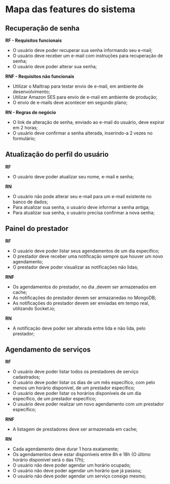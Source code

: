 # Mapa das features do sistema

## Recuperação de senha

**RF - Requisitos funcionais**

- O usuário deve poder recuperar sua senha informando seu e-mail;
- O usuário deve receber um e-mail com instruções para recuperação de senha;
- O usuário deve poder alterar sua senha;

**RNF - Requisitos não funcionais**

- Utilizar o Mailtrap para testar envio de e-mail, em ambiente de desenvolvimento;
- Utilizar Amazon SES para envio de e-mail em ambiente de produção;
- O envio de e-mails deve acontecer em segundo plano;

**RN - Regras de negócio**

- O link de alteração de senha, enviado ao e-mail do usuário, deve expirar em 2 horas;
- O usuário deve confirmar a senha alterada, inserindo-a 2 vezes no formulário;

## Atualização do perfil do usuário

**RF**

- O usuário deve poder atualizar seu nome, e-mail e senha;

**RN**

- O usuário não pode alterar seu e-mail para um e-mail existente no banco de dados;
- Para atualizar sua senha, o usuário deve informar a senha antiga;
- Para atualizar sua senha, o usuário precisa confirmar a nova senha;

## Painel do prestador

**RF**

- O usuário deve poder listar seus agendamentos de um dia específico;
- O prestador deve receber uma notificação sempre que houver um novo agendamento;
- O prestador deve poder visualizar as notificações não lidas;

**RNF**

- Os agendamentos do prestador, no dia ,devem ser armazenados em cache;
- As notificações do prestador devem ser armazanedas no MongoDB;
- As notificações do prestador devem ser enviadas em tempo real, utilizando Socket.io;

**RN**

- A notificação deve poder ser alterada entre lida e não lida, pelo prestador;

## Agendamento de serviços

**RF**

- O usuário deve poder listar todos os prestadores de serviço cadastrados;
- O usuário deve poder listar os dias de um mês específico, com pelo menos um horário disponível, de um prestador específico;
- O usuário deve poder listar os horários disponíveis de um dia específico, de um prestador específico;
- O usuário deve poder realizar um novo agendamento com um prestador específico;

**RNF**

- A listagem de prestadores deve ser armazenada em cache;

**RN**

- Cada agendamento deve durar 1 hora exatamente;
- Os agendamentos deve estar disponíveis entre 8h e 18h (O último horário disponível será o das 17h);
- O usuário não deve poder agendar um horário ocupado;
- O usuário não deve poder agendar um horário que já passou;
- O usuário não deve poder agendar um serviço consigo mesmo;
